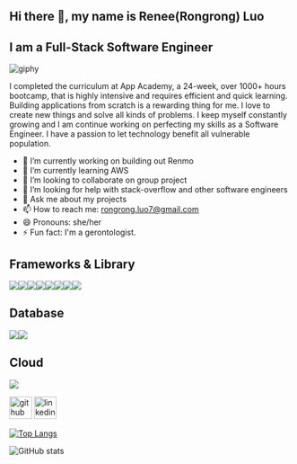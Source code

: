 ## Hi there 👋, my name is Renee(Rongrong) Luo
## I am a Full-Stack Software Engineer 

![giphy](https://user-images.githubusercontent.com/103155560/190479985-b76e15b6-dd77-42d4-aca0-90fea7124b07.gif)


I completed the curriculum at App Academy, a 24-week, over 1000+ hours bootcamp, that is highly intensive and requires efficient and quick learning. Building applications from scratch is a rewarding thing for me. I love to create new things and solve all kinds of problems. I keep myself constantly growing and I am continue working on perfecting my skills as a Software Engineer. I have a passion to let technology benefit all vulnerable population.

- 🔭 I’m currently working on building out Renmo 
- 🌱 I’m currently learning AWS 
- 👯 I’m looking to collaborate on group project 
- 🤔 I’m looking for help with stack-overflow and other software engineers 
- 💬 Ask me about my projects 
- 📫 How to reach me: rongrong.luo7@gmail.com 
- 😄 Pronouns: she/her 
- ⚡ Fun fact: I'm a gerontologist. 

## Frameworks & Library
<img src="https://img.shields.io/badge/Docker-2CA5E0?style=for-the-badge&logo=docker&logoColor=white" /><img src="https://img.shields.io/badge/Express.js-000000?style=for-the-badge&logo=express&logoColor=white" /><img src="https://img.shields.io/badge/Flask-000000?style=for-the-badge&logo=flask&logoColor=white" /><img src="https://img.shields.io/badge/Node.js-339933?style=for-the-badge&logo=nodedotjs&logoColor=white" /><img src="https://img.shields.io/badge/npm-CB3837?style=for-the-badge&logo=npm&logoColor=white" /><img src="https://img.shields.io/badge/Postman-FF6C37?style=for-the-badge&logo=Postman&logoColor=white" /><img src="https://img.shields.io/badge/React-20232A?style=for-the-badge&logo=react&logoColor=61DAFB" /><img src="https://img.shields.io/badge/Redux-593D88?style=for-the-badge&logo=redux&logoColor=white" />

## Database
<img src="https://img.shields.io/badge/MySQL-005C84?style=for-the-badge&logo=mysql&logoColor=white" /><img src="https://img.shields.io/badge/SQLite-07405E?style=for-the-badge&logo=sqlite&logoColor=white" />

## Cloud
<img src="https://img.shields.io/badge/Heroku-430098?style=for-the-badge&logo=heroku&logoColor=white" />






[<img src='https://cdn.jsdelivr.net/npm/simple-icons@3.0.1/icons/github.svg' alt='github' height='40'>](https://github.com/reneeluo7)  [<img src='https://cdn.jsdelivr.net/npm/simple-icons@3.0.1/icons/linkedin.svg' alt='linkedin' height='40'>](https://www.linkedin.com/in/rongrong-luo-renee/)  

[![Top Langs](https://github-readme-stats.vercel.app/api/top-langs/?username=reneeluo7)](https://github.com/anuraghazra/github-readme-stats)

![GitHub stats](https://github-readme-stats.vercel.app/api?username=reneeluo7&show_icons=true)  


